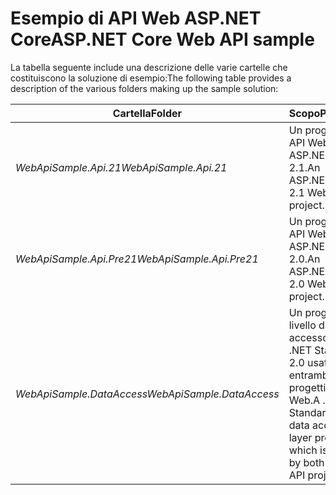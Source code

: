 # <a name="aspnet-core-web-api-sample"></a><span data-ttu-id="26d45-101">Esempio di API Web ASP.NET Core</span><span class="sxs-lookup"><span data-stu-id="26d45-101">ASP.NET Core Web API sample</span></span>

<span data-ttu-id="26d45-102">La tabella seguente include una descrizione delle varie cartelle che costituiscono la soluzione di esempio:</span><span class="sxs-lookup"><span data-stu-id="26d45-102">The following table provides a description of the various folders making up the sample solution:</span></span>

|              <span data-ttu-id="26d45-103">Cartella</span><span class="sxs-lookup"><span data-stu-id="26d45-103">Folder</span></span>              |                                        <span data-ttu-id="26d45-104">Scopo</span><span class="sxs-lookup"><span data-stu-id="26d45-104">Purpose</span></span>                                        |
|----------------------------------|---------------------------------------------------------------------------------------|
|   <span data-ttu-id="26d45-105">*WebApiSample.Api.21*</span><span class="sxs-lookup"><span data-stu-id="26d45-105">*WebApiSample.Api.21*</span></span>   |                         <span data-ttu-id="26d45-106">Un progetto API Web ASP.NET Core 2.1.</span><span class="sxs-lookup"><span data-stu-id="26d45-106">An ASP.NET Core 2.1 Web API project.</span></span>                          |
| <span data-ttu-id="26d45-107">*WebApiSample.Api.Pre21*</span><span class="sxs-lookup"><span data-stu-id="26d45-107">*WebApiSample.Api.Pre21*</span></span>  |                         <span data-ttu-id="26d45-108">Un progetto API Web ASP.NET Core 2.0.</span><span class="sxs-lookup"><span data-stu-id="26d45-108">An ASP.NET Core 2.0 Web API project.</span></span>                          |
| <span data-ttu-id="26d45-109">*WebApiSample.DataAccess*</span><span class="sxs-lookup"><span data-stu-id="26d45-109">*WebApiSample.DataAccess*</span></span> | <span data-ttu-id="26d45-110">Un progetto di livello di accesso ai dati .NET Standard 2.0 usato in entrambi i progetti API Web.</span><span class="sxs-lookup"><span data-stu-id="26d45-110">A .NET Standard 2.0 data access layer project which is used by both Web API projects.</span></span> |

